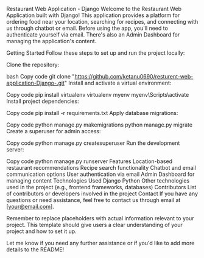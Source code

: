 Restaurant Web Application - Django
Welcome to the Restaurant Web Application built with Django! This application provides a platform for ordering food near your location, searching for recipes, and connecting with us through chatbot or email. Before using the app, you'll need to authenticate yourself via email. There's also an Admin Dashboard for managing the application's content.

Getting Started
Follow these steps to set up and run the project locally:

Clone the repository:

bash
Copy code
git clone "https://github.com/ketanu0690/resturent-web-application-Django-.git"
Install and activate a virtual environment:

Copy code
pip install virtualenv
virtualenv myenv
myenv\Scripts\activate
Install project dependencies:

Copy code
pip install -r requirements.txt
Apply database migrations:

Copy code
python manage.py makemigrations
python manage.py migrate
Create a superuser for admin access:

Copy code
python manage.py createsuperuser
Run the development server:

Copy code
python manage.py runserver
Features
Location-based restaurant recommendations
Recipe search functionality
Chatbot and email communication options
User authentication via email
Admin Dashboard for managing content
Technologies Used
Django
Python
Other technologies used in the project (e.g., frontend frameworks, databases)
Contributors
List of contributors or developers involved in the project
Contact
If you have any questions or need assistance, feel free to contact us through email at [your@email.com].

Remember to replace placeholders with actual information relevant to your project. This template should give users a clear understanding of your project and how to set it up.

Let me know if you need any further assistance or if you'd like to add more details to the README!




